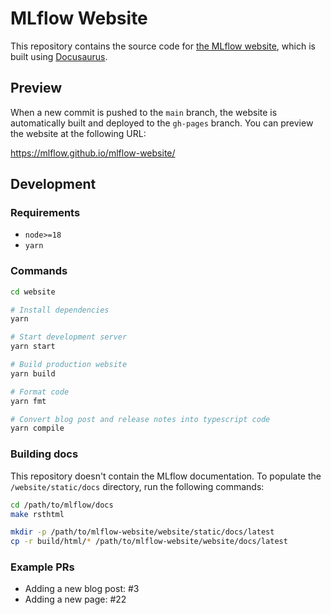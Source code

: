 # MLflow Website

This repository contains the source code for [the MLflow website](https://mlflow.org/), which is built using [Docusaurus](https://docusaurus.io/).

## Preview

When a new commit is pushed to the `main` branch, the website is automatically built and deployed to the `gh-pages` branch. You can preview the website at the following URL:

https://mlflow.github.io/mlflow-website/

## Development

### Requirements

- `node>=18`
- `yarn`

### Commands

```bash
cd website

# Install dependencies
yarn

# Start development server
yarn start

# Build production website
yarn build

# Format code
yarn fmt

# Convert blog post and release notes into typescript code
yarn compile
```

### Building docs

This repository doesn't contain the MLflow documentation. To populate the `/website/static/docs` directory, run the following commands:

```bash
cd /path/to/mlflow/docs
make rsthtml

mkdir -p /path/to/mlflow-website/website/static/docs/latest
cp -r build/html/* /path/to/mlflow-website/website/docs/latest
```

### Example PRs

- Adding a new blog post: #3
- Adding a new page: #22
